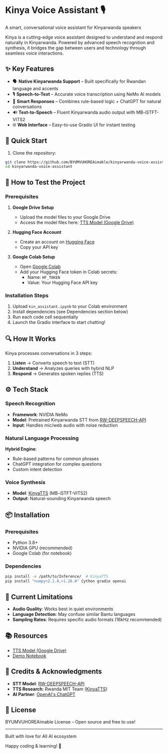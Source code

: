 # Kinya Voice Assistant 🎙️

A smart, conversational voice assistant for Kinyarwanda speakers

Kinya is a cutting-edge voice assistant designed to understand and respond naturally in Kinyarwanda. Powered by advanced speech recognition and synthesis, it bridges the gap between users and technology through seamless voice interactions.

## ✨ Key Features

- 🗣️ **Native Kinyarwanda Support** – Built specifically for Rwandan language and accents
- 🎙️ **Speech-to-Text** – Accurate voice transcription using NeMo AI models
- 🧠 **Smart Responses** – Combines rule-based logic + ChatGPT for natural conversations
- 🔊 **Text-to-Speech** – Fluent Kinyarwanda audio output with MB-iSTFT-VITS2
- 🌐 **Web Interface** – Easy-to-use Gradio UI for instant testing

## 🏁 Quick Start

1. Clone the repository:
```bash
git clone https://github.com/BYUMVUHOREAimable/kinyarwanda-voice-assistant.git
cd kinyarwanda-voice-assistant
```

## 🚀 How to Test the Project

### Prerequisites
1. **Google Drive Setup**
   - Upload the model files to your Google Drive
   - Access the model files here: [TTS Model (Google Drive)](https://drive.google.com/drive/folders/1vrecoCWw_XQjIZt4LX4h7FbTK_Bk7Qw3)

2. **Hugging Face Account**
   - Create an account on [Hugging Face](https://huggingface.co/)
   - Copy your API key

3. **Google Colab Setup**
   - Open [Google Colab](https://colab.google/)
   - Add your Hugging Face token in Colab secrets:
     - Name: `HF_TOKEN`
     - Value: Your Hugging Face API key

### Installation Steps
1. Upload `kin_assistant.ipynb` to your Colab environment
2. Install dependencies (see Dependencies section below)
3. Run each code cell sequentially
4. Launch the Gradio interface to start chatting!

## 🔍 How It Works

Kinya processes conversations in 3 steps:

1. **Listen** → Converts speech to text (STT)
2. **Understand** → Analyzes queries with hybrid NLP
3. **Respond** → Generates spoken replies (TTS)

## ⚙️ Tech Stack

### Speech Recognition
- **Framework**: NVIDIA NeMo
- **Model**: Pretrained Kinyarwanda STT from [RW-DEEPSPEECH-API](https://github.com/agent87/RW-DEEPSPEECH-API/tree/main/stt)
- **Input**: Handles mic/web audio with noise reduction

### Natural Language Processing
**Hybrid Engine**:
- Rule-based patterns for common phrases
- ChatGPT integration for complex questions
- Custom intent detection

### Voice Synthesis
- **Model**: [KinyaTTS](https://github.com/anzeyimana/KinyaTTS) (MB-iSTFT-VITS2)
- **Output**: Natural-sounding Kinyarwanda speech

## 📦 Installation

### Prerequisites
- Python 3.8+
- NVIDIA GPU (recommended)
- Google Colab (for notebook)

### Dependencies
```bash
pip install -e /path/to/Inference/  # KinyaTTS
pip install "numpy<2.1.0,>1.26.0" Cython gradio openai
```

## 🚨 Current Limitations

- **Audio Quality**: Works best in quiet environments
- **Language Detection**: May confuse similar Bantu languages
- **Sampling Rates**: Requires specific audio formats (16kHz recommended)

## 📚 Resources

- [TTS Model (Google Drive)](https://drive.google.com/drive/folders/1vrecoCWw_XQjIZt4LX4h7FbTK_Bk7Qw3)
- [Demo Notebook](kin_assistant.ipynb)

## 🙏 Credits & Acknowledgments

- **STT Model**: [RW-DEEPSPEECH-API](https://github.com/agent87/RW-DEEPSPEECH-API)
- **TTS Research**: Rwanda MIT Team ([KinyaTTS](https://github.com/anzeyimana/KinyaTTS))
- **AI Partner**: [OpenAI's ChatGPT](https://openai.com/chatgpt)

## 📜 License

BYUMVUHOREAimable License – Open source and free to use!

---
Built with love for All AI ecosystem

Happy coding & learning! 🚀